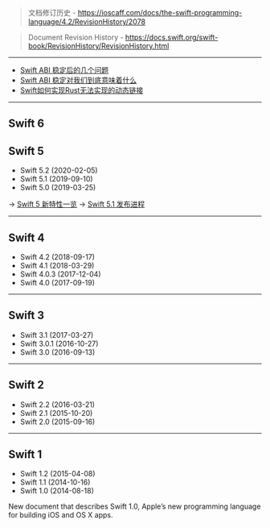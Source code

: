 > 文档修订历史 - https://ioscaff.com/docs/the-swift-programming-language/4.2/RevisionHistory/2078

> Document Revision History - https://docs.swift.org/swift-book/RevisionHistory/RevisionHistory.html

---

* [Swift ABI 稳定后的几个问题](https://mp.weixin.qq.com/s/ihSoKWWMwhSAUWwM0nL8hw)
* [Swift ABI 稳定对我们到底意味着什么](https://onevcat.com/2019/02/swift-abi/)
* [Swift如何实现Rust无法实现的动态链接](https://gankra.github.io/blah/swift-abi/)

---

## Swift 6


## Swift 5

* Swift 5.2 (2020-02-05)
* Swift 5.1 (2019-09-10)
* Swift 5.0 (2019-03-25)

-> [Swift 5 新特性一览](https://mp.weixin.qq.com/s/3zEwQug4xrQSYa6FCJQh7g)
-> [Swift 5.1 发布进程](https://mp.weixin.qq.com/s/2FYhe4gGTCMZL82IOYK7kg)

---

## Swift 4

* Swift 4.2 (2018-09-17)
* Swift 4.1 (2018-03-29)
* Swift 4.0.3 (2017-12-04)
* Swift 4.0 (2017-09-19)

---

## Swift 3

* Swift 3.1 (2017-03-27)
* Swift 3.0.1 (2016-10-27)
* Swift 3.0 (2016-09-13)

---

## Swift 2

* Swift 2.2 (2016-03-21)
* Swift 2.1 (2015-10-20)
* Swift 2.0 (2015-09-16)

---

## Swift 1

* Swift 1.2 (2015-04-08)
* Swift 1.1 (2014-10-16)
* Swift 1.0 (2014-08-18)

New document that describes Swift 1.0, Apple’s new programming language for building iOS and OS X apps.